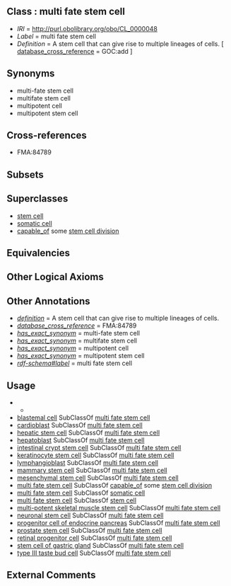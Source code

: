 
## Class : multi fate stem cell

 * *IRI* = http://purl.obolibrary.org/obo/CL_0000048
 * *Label* = multi fate stem cell
 * *Definition* = A stem cell that can give rise to multiple lineages of cells. [ [database_cross_reference](../../ef/oboInOwl#hasDbXref.md) = GOC:add ]

## Synonyms

 * multi-fate stem cell
 * multifate stem cell
 * multipotent cell
 * multipotent stem cell

## Cross-references

 * FMA:84789

## Subsets


## Superclasses

 * [stem cell](../../CL/34/CL_0000034.md)
 * [somatic cell](../../CL/71/CL_0002371.md)
 * [capable_of](../../RO/15/RO_0002215.md) some [stem cell division](../../GO/45/GO_0017145.md)

## Equivalencies


## Other Logical Axioms


## Other Annotations

 * *[definition](../../IAO/15/IAO_0000115.md)* = A stem cell that can give rise to multiple lineages of cells.
 * *[database_cross_reference](../../ef/oboInOwl#hasDbXref.md)* = FMA:84789
 * *[has_exact_synonym](../../ym/oboInOwl#hasExactSynonym.md)* = multi-fate stem cell
 * *[has_exact_synonym](../../ym/oboInOwl#hasExactSynonym.md)* = multifate stem cell
 * *[has_exact_synonym](../../ym/oboInOwl#hasExactSynonym.md)* = multipotent cell
 * *[has_exact_synonym](../../ym/oboInOwl#hasExactSynonym.md)* = multipotent stem cell
 * *[rdf-schema#label](../../el/rdf-schema#label.md)* = multi fate stem cell

## Usage

 * -
 * [blastemal cell](../../CL/54/CL_0000354.md) SubClassOf [multi fate stem cell](../../CL/48/CL_0000048.md)
 * [cardioblast](../../CL/64/CL_0002664.md) SubClassOf [multi fate stem cell](../../CL/48/CL_0000048.md)
 * [hepatic stem cell](../../CL/95/CL_0002195.md) SubClassOf [multi fate stem cell](../../CL/48/CL_0000048.md)
 * [hepatoblast](../../CL/26/CL_0005026.md) SubClassOf [multi fate stem cell](../../CL/48/CL_0000048.md)
 * [intestinal crypt stem cell](../../CL/50/CL_0002250.md) SubClassOf [multi fate stem cell](../../CL/48/CL_0000048.md)
 * [keratinocyte stem cell](../../CL/37/CL_0002337.md) SubClassOf [multi fate stem cell](../../CL/48/CL_0000048.md)
 * [lymphangioblast](../../CL/20/CL_0005020.md) SubClassOf [multi fate stem cell](../../CL/48/CL_0000048.md)
 * [mammary stem cell](../../CL/51/CL_0002451.md) SubClassOf [multi fate stem cell](../../CL/48/CL_0000048.md)
 * [mesenchymal stem cell](../../CL/34/CL_0000134.md) SubClassOf [multi fate stem cell](../../CL/48/CL_0000048.md)
 * [multi fate stem cell](../../CL/48/CL_0000048.md) SubClassOf [capable_of](../../RO/15/RO_0002215.md) some [stem cell division](../../GO/45/GO_0017145.md)
 * [multi fate stem cell](../../CL/48/CL_0000048.md) SubClassOf [somatic cell](../../CL/71/CL_0002371.md)
 * [multi fate stem cell](../../CL/48/CL_0000048.md) SubClassOf [stem cell](../../CL/34/CL_0000034.md)
 * [multi-potent skeletal muscle stem cell](../../CL/55/CL_0000355.md) SubClassOf [multi fate stem cell](../../CL/48/CL_0000048.md)
 * [neuronal stem cell](../../CL/47/CL_0000047.md) SubClassOf [multi fate stem cell](../../CL/48/CL_0000048.md)
 * [progenitor cell of endocrine pancreas](../../CL/51/CL_0002351.md) SubClassOf [multi fate stem cell](../../CL/48/CL_0000048.md)
 * [prostate stem cell](../../CL/39/CL_0002339.md) SubClassOf [multi fate stem cell](../../CL/48/CL_0000048.md)
 * [retinal progenitor cell](../../CL/72/CL_0002672.md) SubClassOf [multi fate stem cell](../../CL/48/CL_0000048.md)
 * [stem cell of gastric gland](../../CL/83/CL_0002183.md) SubClassOf [multi fate stem cell](../../CL/48/CL_0000048.md)
 * [type III taste bud cell](../../CL/85/CL_0002285.md) SubClassOf [multi fate stem cell](../../CL/48/CL_0000048.md)

## External Comments

